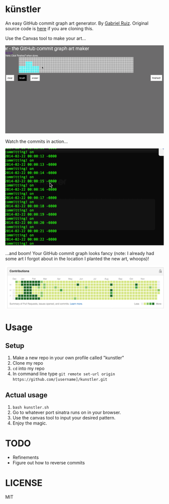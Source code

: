 # künstler

An easy GitHub commit graph art generator. By [Gabriel Ruiz](https://github.com/gruiz17). Original source code is [here](https://github.com/gruiz17/kunstler) if you are cloning this.

Use the Canvas tool to make your art...

![canvas tool](images/artmaker.gif)

Watch the commits in action...

![tons of commits](images/absurd_commits.gif)

...and boom! Your GitHub commit graph looks fancy (note: I already had some art I forgot about in the location I planted the new art, whoops)!

![fancy](images/final_art.png)

# Usage

## Setup
1. Make a new repo in your own profile called "kunstler"
2. Clone my repo
3. `cd` into my repo
4. In command line type `git remote set-url origin https://github.com/[username]/kunstler.git`

## Actual usage
1. `bash kunstler.sh`
2. Go to whatever port sinatra runs on in your browser.
3. Use the canvas tool to input your desired pattern.
4. Enjoy the magic.

# TODO

* Refinements
* Figure out how to reverse commits

# LICENSE

MIT

